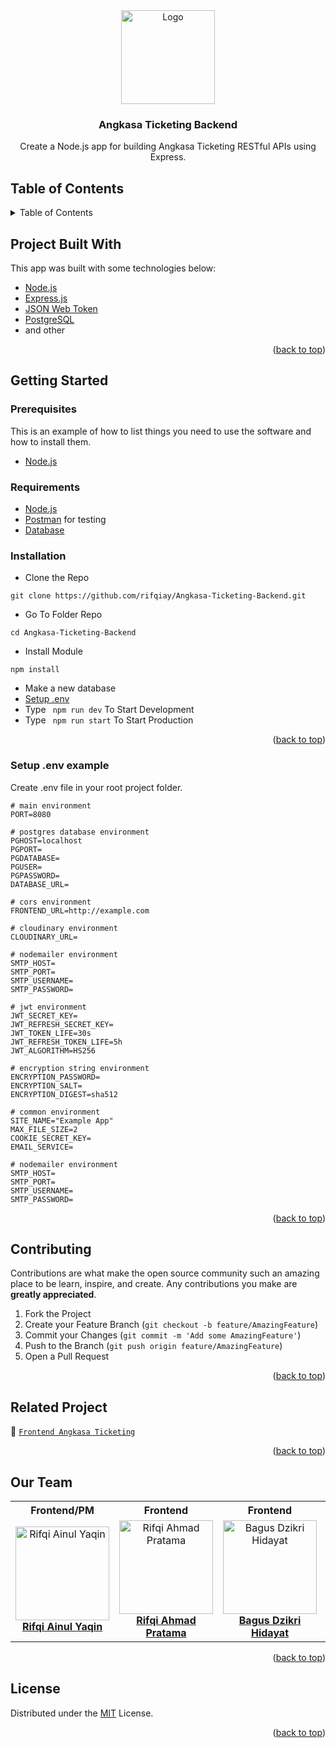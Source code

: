 <div id="top"></div>

<!-- HEADER -->
<div align="center">
  <a href="https://github.com/zeronerocode/ankasa-ticketing-server">
    <img src="https://camo.githubusercontent.com/6a3531baa42980849735e81a94023be676b1a62b5371fd1e3a4561bf9df13d19/68747470733a2f2f692e6962622e636f2f436e59535179382f696c6c757374726174696f6e2e706e67" alt="Logo" width="150px">
  </a>
  
  <h3 align="center">Angkasa Ticketing Backend</h3>

  <p align="center"> 
    Create a Node.js app for building Angkasa Ticketing RESTful APIs using Express.
  </p>
</div>

<!-- TABLE OF CONTENTS -->

## Table of Contents
<details>
  <summary>Table of Contents</summary>
  <ol>
    <li>
      <a href="#project-built-with">Project Built With</a>
    </li>
    <li>
      <a href="#getting-started">Getting Started</a>
      <ul>
        <li><a href="#prerequisites">Prerequisites</a></li>
        <li><a href="#requirements">Requirements</a></li>
        <li><a href="#installation">Installation</a></li>
        <li><a href="#setup-env-example">Setup .env example</a></li>
      </ul>
    </li>
    <li><a href="#contributing">Contributing</a></li>
    <li><a href="#related-project">Related Project</a></li>
    <li><a href="#contributing">Contributing</a></li>
    <li><a href="#our-team">Contact</a></li>
    <li><a href="#license">License</a></li>
  </ol>
</details>

<!-- ABOUT THE PROJECT -->
## Project Built With
This app was built with some technologies below:
- [Node.js](https://nodejs.org/en/)
- [Express.js](https://expressjs.com/)
- [JSON Web Token](https://jwt.io/)
- [PostgreSQL](https://www.postgresql.org/)
- and other
<p align="right">(<a href="#top">back to top</a>)</p>

<!-- GETTING STARTED -->
## Getting Started

### Prerequisites
This is an example of how to list things you need to use the software and how to install them.
* [Node.js](https://nodejs.org/en/download/)

### Requirements
* [Node.js](https://nodejs.org/en/)
* [Postman](https://www.getpostman.com/) for testing
* [Database](https://www.postgresql.org/)

### Installation
- Clone the Repo
```
git clone https://github.com/rifqiay/Angkasa-Ticketing-Backend.git
```
- Go To Folder Repo
```
cd Angkasa-Ticketing-Backend
```
- Install Module
```
npm install
```
- Make a new database
- <a href="#setup-env-example">Setup .env</a>
- Type ` npm run dev` To Start Development
- Type ` npm run start` To Start Production
<p align="right">(<a href="#top">back to top</a>)</p>

### Setup .env example
Create .env file in your root project folder.
```env
# main environment
PORT=8080

# postgres database environment
PGHOST=localhost
PGPORT=
PGDATABASE=
PGUSER=
PGPASSWORD=
DATABASE_URL=

# cors environment
FRONTEND_URL=http://example.com

# cloudinary environment
CLOUDINARY_URL=

# nodemailer environment
SMTP_HOST=
SMTP_PORT=
SMTP_USERNAME=
SMTP_PASSWORD=

# jwt environment
JWT_SECRET_KEY=
JWT_REFRESH_SECRET_KEY=
JWT_TOKEN_LIFE=30s
JWT_REFRESH_TOKEN_LIFE=5h
JWT_ALGORITHM=HS256

# encryption string environment
ENCRYPTION_PASSWORD=
ENCRYPTION_SALT=
ENCRYPTION_DIGEST=sha512

# common environment
SITE_NAME="Example App"
MAX_FILE_SIZE=2
COOKIE_SECRET_KEY=
EMAIL_SERVICE=

# nodemailer environment
SMTP_HOST=
SMTP_PORT=
SMTP_USERNAME=
SMTP_PASSWORD=
```
<p align="right">(<a href="#top">back to top</a>)</p>

<!-- CONTRIBUTING -->
## Contributing
Contributions are what make the open source community such an amazing place to be learn, inspire, and create. Any contributions you make are **greatly appreciated**.
1. Fork the Project
2. Create your Feature Branch (`git checkout -b feature/AmazingFeature`)
3. Commit your Changes (`git commit -m 'Add some AmazingFeature'`)
4. Push to the Branch (`git push origin feature/AmazingFeature`)
5. Open a Pull Request
<p align="right">(<a href="#top">back to top</a>)</p>

## Related Project
:rocket: [`Frontend Angkasa Ticketing`](https://github.com/rifqiay/Angkasa-Ticketing-Frontend)
<p align="right">(<a href="#top">back to top</a>)</p>

## Our Team
<center>
  <table>
    <tr>
      <th>Frontend/PM</th>
      <th>Frontend</th>
      <th>Frontend</th>
      <th>Backend</th>
      <th>Backend</th>
    </tr>
    <tr>
      <td align="center">
        <a href="https://github.com/rifqiay">
          <img width="150" style="background-size: contain;" src="" alt="Rifqi Ainul Yaqin"><br/>
          <b>Rifqi Ainul Yaqin</b>
        </a>
      </td>
      <td align="center">
        <a href="https://github.com/rifqiahmadpratama">
          <img width="150" src="" alt="Rifqi Ahmad Pratama"><br/>
          <b>Rifqi Ahmad Pratama</b>
        </a>
      </td>
      <td align="center">
        <a href="https://github.com/bagus25dzikri06">
          <img width="150" src="" alt="Bagus Dzikri Hidayat"><br/>
          <b>Bagus Dzikri Hidayat</b>
        </a>
      </td>
      <td align="center">
        <a href="https://github.com/chlasswg26">
          <img width="150" src="" alt="Ichlas Wardy Gustama"><br/>
          <b>Ichlas Wardy Gustama</b>
        </a>
      </td>
      <td align="center">
        <a href="https://github.com/Hnaa17">
          <img width="150" src="https://avatars.githubusercontent.com/u/102232190?v=4" alt="Farhana Achmad "><br/>
          <b>Farhana Achmad </b>
        </a>
      </td>
    </tr>
  </table>
</center>
<p align="right">(<a href="#top">back to top</a>)</p>

## License
Distributed under the [MIT](/LICENSE) License.
<p align="right">(<a href="#top">back to top</a>)</p>
